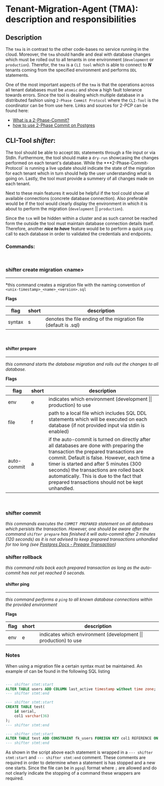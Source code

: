 # Tenant-Migration-Agent (TMA): description and responsibilities


## Description

The `tma` is in contrast to the other code-bases no service running in the cloud. Moreover, the `tma` should handle and deal with database changes which must be rolled out to all tenants in one
environment (`development` or `production`). Therefor, the `tma` is a `CLI tool` which is able to connect to ***N*** tenants coming from the specified environment and performs `DDL` statements.

One of the most important aspects of the `tma` is that the operations across all tenant databases must be `atomic` and show a high fault tolerance towards errors. Since the tool is dealing which multiple database in a distributed fashion using `2-Phase Commit Protocol` where the `CLI-Tool` is the coordinator can be from use here. Links and sources for 2-PCP can be found here:

- [What is a 2-Phase-Commit?](https://en.wikipedia.org/wiki/Two-phase_commit_protocol)
- [how to use 2-Phase Commit on Postgres](https://stackoverflow.com/questions/59057621/using-two-phase-commits-on-postgres)


## CLI-Tool *shifter*:

The tool should be able to accept `DDL` statements through a file input or via StdIn. Furthermore, the tool should make a `dry-run` showcasing the changes performed on each tenant's database.
While the ***2-Phase-Commit-Protocol` is running a live update should indicate the state of the migration for each tenant which in turn should help the user understanding what is going on.
Lastly, the tool must provide a summery of all changes made on each tenant. 

Next to these main features it would be helpful if the tool could show all available connections (concrete database connection). Also preferable would be if the tool would clearly display the environment in which it is about to perform the migration (`development` || `production`).

Since the `tcm` will be hidden within a cluster and as such cannot be reached form the outside the tool must maintain database connection details itself. Therefore, another ***nice to have*** feature would be to perform a quick `ping` call to each database in order to validated the credentials and endpoints.

### Commands:

<br>

### shifter create migration \<name\>
<hr>

*this command creates a migration file with the naming convention of `<unix-timestamp>_<name>_<version>.sql`

**Flags**

| **flag** | **short** | **description**                                                 |
|----------|-----------|-----------------------------------------------------------------|
| syntax   | s         | denotes the file ending of the migration file (default is .sql) |

<br>

#### shifter prepare
<hr>

*this command starts the database migration and rolls out the changes to all database.*

**Flags**

| **flag**           | **short** | **description**                                                                                                                              |
|--------------------|-----------|----------------------------------------------------------------------------------------------------------------------------------------------|
| env                | e         | indicates which environment (development \|\| production) to use                                                                             |
| file               | f         | path to a local file which includes SQL DDL statements which will  be executed on each database (if not provided input via stdin is enabled) |
| auto-commit        | a         | if the auto-commit is turned on directly after all databases are done with preparing the transaction the prepared transactions are commit. Default is false. However, each time a timer is started and after 5 minutes (300 seconds) the transactions are rolled back automatically. This is due to the fact that prepared transactions should not be kept unhandled. 

<br>

### shifter commit

*this commands executes the `COMMIT PREPARED` statement on all databases which persists the transaction. However, one should be aware after the command `shifter prepare` has finished it will auto-commit after 2 minutes (120 seconds) as it is not advised to keep prepared transactions unhandled for too long (see [Postgres Docs - Prepare Transaction](https://www.postgresql.org/docs/current/sql-prepare-transaction.html))*

### shifter rollback 

*this command rolls back each prepared transaction as long as the auto-commit has not yet reached 0 seconds.*

#### shifter ping
<hr>

*this command performs a `ping` to all known database connections within the provided environment*

**Flags**

| **flag** | **short** | **description**                                                                                                                              |
|----------|-----------|----------------------------------------------------------------------------------------------------------------------------------------------|
| env      | e         | indicates which environment (development \|\| production) to use                                                                             |



### Notes

When using a migration file a certain syntax must be maintained. An example of can be found in the following SQL listing

```sql

--- shifter stmt:start
ALTER TABLE users ADD COLUMN last_active timestamp without time zone;
--- shifter stmt:end 

--- shifter stmt:start
CREATE TABLE test(
    id serial, 
    col1 varchar(36)
);
--- shifter stmt:end 

--- shifter stmt:start
ALTER TABLE test ADD CONSTRAINT fk_users FOREIGN KEY col1 REFERENCE ON users(id);
--- shifter stmt:end 
```

As shown in the script above each statement is wrapped in a `--- shifter stmt:start` and `--- shifter stmt:end` comment. These comments are required in order to determine when a statement is has stopped and a new one starts. Since the file can be in `pgsql` format where `;` are allowed and do not clearly indicate the stopping of a command these wrappers are required.


